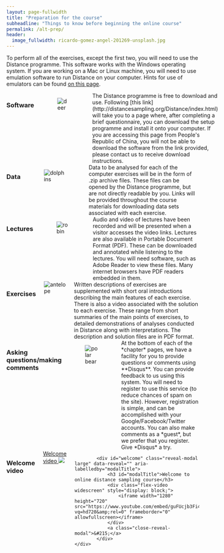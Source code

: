 ```yaml
---
layout: page-fullwidth
title: "Preparation for the course"
subheadline: "Things to know before beginning the online course"
permalink: /alt-prep/
header:
  image_fullwidth: ricardo-gomez-angel-201269-unsplash.jpg
---
```


To perform all of the exercises, except the first two, you will need to use the Distance programme.  This software works with the Windows operating system.  If you are working on a Mac or Linux machine, you will need to use emulation software to run Distance on your computer.  Hints for use of emulators can be found [on this page](http://distancesampling.org/distanceextras.html).

<div class="row">
    <div class="small-6 columns">
        <h3>Software</h3>
        <figure>
            <img src="{{site.baseurl}}/images/deer-unsplash-smaller.jpg" alt="deer" />
        </figure>
		The Distance programme is free to download and use.  Following [this link](http://distancesampling.org/Distance/index.html) will take you to a page where, after completing a brief questionnaire, you can download the setup programme and install it onto your computer.  If you are accessing this page from People's Republic of China, you will not be able to download the software from the link provided, please contact us to receive download instructions.		
    </div>
    <div class="small-6 columns">
        <h3>Data</h3>
        <figure>
            <img src="{{site.baseurl}}/images/dolphins-unsplash.jpg" alt="dolphins"  />
        </figure>
		Data to be analysed for each of the computer exercises will be in the form of .zip archive files.  These files can be opened by the Distance programme, but are not directly readable by you.  Links will be provided throughout the course materials for downloading data sets associated with each exercise.
    </div>
</div>


<div class="row">
    <div class="small-6 columns">
        <h3>Lectures</h3>
        <figure>
            <img src="{{site.baseurl}}/images/robin-unsplash.jpg" alt="robin" />
        </figure>
		Audio and video of lectures have been recorded and will be presented when a visitor accesses the video links.  Lectures are also available in Portable Document Format (PDF).  These can be downloaded and annotated while listening to the lectures.  You will need software, such as Adobe Reader to view these files.  Many internet browsers have PDF readers embedded in them.
    </div>
    <div class="small-6 columns">
        <h3>Exercises</h3>
            <img src="{{site.baseurl}}/images/antelope-unsplash.jpg" alt="antelope"  />
        </figure>
		Written descriptions of exercises are supplemented with short oral introductions describing the main features of each exercise.  There is also a video associated with the solution to each exercise.  These range from short summaries of the main points of exercises, to detailed demonstrations of analyses conducted in Distance along with interpretations.  The description and solution files are in PDF format.
    </div>
</div>


<div class="row">
    <div class="small-6 columns">
        <h3>Asking questions/making comments</h3>
        <figure>
            <img src="{{site.baseurl}}/images/polar-bear-unsplash.jpg" alt="polar bear" />
        </figure>
		At the bottom of each of the *chapter* pages, we have a facility for you to provide questions or comments using **Disqus**.  You can provide feedback to us using this system.  You will need to register to use this service (to reduce chances of spam on the site).  However, registration is simple, and can be accomplished with your Google/Facebook/Twitter accounts.  You can also make comments as a *guest*, but we prefer that you register.  Give *Disqus* a try.
    </div>
    <div class="small-6 columns">
      <h3>Welcome video</h3>
			<a href="#" data-reveal-id="welcome">Welcome video <img src="{{site.baseurl}}/images/video32.png"></a>

			<div id="welcome" class="reveal-modal large" data-reveal="" aria-labelledby="modalTitle">
				<h3 id="modalTitle">Welcome to online distance sampling course</h3>
				<div class="flex-video widescreen" style="display: block;">
					<iframe width="1280" height="720" src="https://www.youtube.com/embed/guFUcjb3Fi4?vq=hd720&amp;rel=0" frameborder="0" allowfullscreen></iframe>
				</div>
				<a class="close-reveal-modal">&#215;</a>
			</div>
    </div>
</div>
